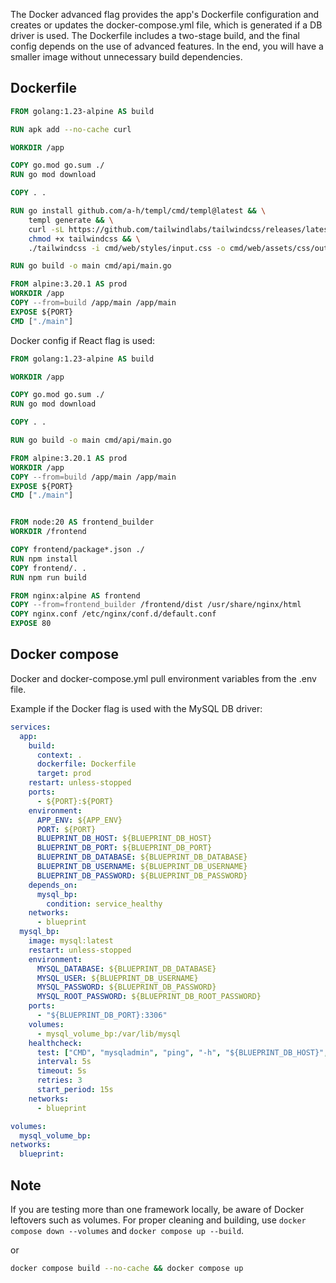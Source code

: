 The Docker advanced flag provides the app's Dockerfile configuration and creates or updates the docker-compose.yml file, which is generated if a DB driver is used.
The Dockerfile includes a two-stage build, and the final config depends on the use of advanced features. In the end, you will have a smaller image without unnecessary build dependencies.

## Dockerfile

```dockerfile
FROM golang:1.23-alpine AS build

RUN apk add --no-cache curl

WORKDIR /app

COPY go.mod go.sum ./
RUN go mod download

COPY . .

RUN go install github.com/a-h/templ/cmd/templ@latest && \
    templ generate && \
    curl -sL https://github.com/tailwindlabs/tailwindcss/releases/latest/download/tailwindcss-linux-x64 -o tailwindcss && \
    chmod +x tailwindcss && \
    ./tailwindcss -i cmd/web/styles/input.css -o cmd/web/assets/css/output.css

RUN go build -o main cmd/api/main.go

FROM alpine:3.20.1 AS prod
WORKDIR /app
COPY --from=build /app/main /app/main
EXPOSE ${PORT}
CMD ["./main"]
```

Docker config if React flag is used:

```dockerfile
FROM golang:1.23-alpine AS build

WORKDIR /app

COPY go.mod go.sum ./
RUN go mod download

COPY . .

RUN go build -o main cmd/api/main.go

FROM alpine:3.20.1 AS prod
WORKDIR /app
COPY --from=build /app/main /app/main
EXPOSE ${PORT}
CMD ["./main"]


FROM node:20 AS frontend_builder
WORKDIR /frontend

COPY frontend/package*.json ./
RUN npm install
COPY frontend/. .
RUN npm run build

FROM nginx:alpine AS frontend
COPY --from=frontend_builder /frontend/dist /usr/share/nginx/html
COPY nginx.conf /etc/nginx/conf.d/default.conf
EXPOSE 80
```
## Docker compose
Docker and docker-compose.yml pull environment variables from the .env file.

Example if the Docker flag is used with the MySQL DB driver:
```yaml
services:
  app:
    build:
      context: .
      dockerfile: Dockerfile
      target: prod
    restart: unless-stopped
    ports:
      - ${PORT}:${PORT}
    environment:
      APP_ENV: ${APP_ENV}
      PORT: ${PORT}
      BLUEPRINT_DB_HOST: ${BLUEPRINT_DB_HOST}
      BLUEPRINT_DB_PORT: ${BLUEPRINT_DB_PORT}
      BLUEPRINT_DB_DATABASE: ${BLUEPRINT_DB_DATABASE}
      BLUEPRINT_DB_USERNAME: ${BLUEPRINT_DB_USERNAME}
      BLUEPRINT_DB_PASSWORD: ${BLUEPRINT_DB_PASSWORD}
    depends_on:
      mysql_bp:
        condition: service_healthy
    networks:
      - blueprint
  mysql_bp:
    image: mysql:latest
    restart: unless-stopped
    environment:
      MYSQL_DATABASE: ${BLUEPRINT_DB_DATABASE}
      MYSQL_USER: ${BLUEPRINT_DB_USERNAME}
      MYSQL_PASSWORD: ${BLUEPRINT_DB_PASSWORD}
      MYSQL_ROOT_PASSWORD: ${BLUEPRINT_DB_ROOT_PASSWORD}
    ports:
      - "${BLUEPRINT_DB_PORT}:3306"
    volumes:
      - mysql_volume_bp:/var/lib/mysql
    healthcheck:
      test: ["CMD", "mysqladmin", "ping", "-h", "${BLUEPRINT_DB_HOST}", "-u", "${BLUEPRINT_DB_USERNAME}", "--password=${BLUEPRINT_DB_PASSWORD}"]
      interval: 5s
      timeout: 5s
      retries: 3
      start_period: 15s
    networks:
      - blueprint

volumes:
  mysql_volume_bp:
networks:
  blueprint:
```

## Note
If you are testing more than one framework locally, be aware of Docker leftovers such as volumes.
For proper cleaning and building, use `docker compose down --volumes` and `docker compose up --build`.

or

```bash
docker compose build --no-cache && docker compose up
```
